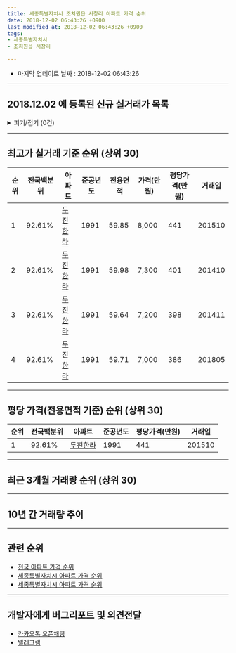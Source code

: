 ```yaml
---
title: 세종특별자치시 조치원읍 서창리 아파트 가격 순위
date: 2018-12-02 06:43:26 +0900
last_modified_at: 2018-12-02 06:43:26 +0900
tags:
- 세종특별자치시
- 조치원읍 서창리

---
```


* 마지막 업데이트 날짜 : 2018-12-02 06:43:26

---

## 2018.12.02 에 등록된 신규 실거래가 목록

<details>
<summary>펴기/접기 (0건)</summary>
<div markdown="1">

|아파트|전국백분위|준공년도|전용면적|가격(만원)|평당가격(만원)|거래일|
|---|---|---|---|---|---|---|
|없음|||||||


</div>
</details>

---

## 최고가 실거래 기준 순위 (상위 30)


|순위|전국백분위|아파트|준공년도|전용면적|가격(만원)|평당가격(만원)|거래일|
|---|---|---|---|---|---|---|---|
|1|92.61%|[두진한라](https://search.naver.com/search.naver?query=%EC%84%B8%EC%A2%85%ED%8A%B9%EB%B3%84%EC%9E%90%EC%B9%98%EC%8B%9C+%EC%A1%B0%EC%B9%98%EC%9B%90%EC%9D%8D+%EC%84%9C%EC%B0%BD%EB%A6%AC+%EB%91%90%EC%A7%84%ED%95%9C%EB%9D%BC)|1991|59.85|8,000|441|201510|
|2|92.61%|[두진한라](https://search.naver.com/search.naver?query=%EC%84%B8%EC%A2%85%ED%8A%B9%EB%B3%84%EC%9E%90%EC%B9%98%EC%8B%9C+%EC%A1%B0%EC%B9%98%EC%9B%90%EC%9D%8D+%EC%84%9C%EC%B0%BD%EB%A6%AC+%EB%91%90%EC%A7%84%ED%95%9C%EB%9D%BC)|1991|59.98|7,300|401|201410|
|3|92.61%|[두진한라](https://search.naver.com/search.naver?query=%EC%84%B8%EC%A2%85%ED%8A%B9%EB%B3%84%EC%9E%90%EC%B9%98%EC%8B%9C+%EC%A1%B0%EC%B9%98%EC%9B%90%EC%9D%8D+%EC%84%9C%EC%B0%BD%EB%A6%AC+%EB%91%90%EC%A7%84%ED%95%9C%EB%9D%BC)|1991|59.64|7,200|398|201411|
|4|92.61%|[두진한라](https://search.naver.com/search.naver?query=%EC%84%B8%EC%A2%85%ED%8A%B9%EB%B3%84%EC%9E%90%EC%B9%98%EC%8B%9C+%EC%A1%B0%EC%B9%98%EC%9B%90%EC%9D%8D+%EC%84%9C%EC%B0%BD%EB%A6%AC+%EB%91%90%EC%A7%84%ED%95%9C%EB%9D%BC)|1991|59.71|7,000|386|201805|


---

## 평당 가격(전용면적 기준) 순위 (상위 30)


|순위|전국백분위|아파트|준공년도|평당가격(만원)|거래일|
|---|---|---|---|---|---|
|1|92.61%|[두진한라](https://search.naver.com/search.naver?query=%EC%84%B8%EC%A2%85%ED%8A%B9%EB%B3%84%EC%9E%90%EC%B9%98%EC%8B%9C+%EC%A1%B0%EC%B9%98%EC%9B%90%EC%9D%8D+%EC%84%9C%EC%B0%BD%EB%A6%AC+%EB%91%90%EC%A7%84%ED%95%9C%EB%9D%BC)|1991|441|201510|


---

## 최근 3개월 거래량 순위 (상위 30)


<div style="width:100%;">
    <canvas id="deal_count_ranking" height="250"></canvas>
</div>


<script>
new Chart(document.getElementById("deal_count_ranking"), {
    type: 'horizontalBar',
    data: {
        labels: ['두진한라'],
        datasets: [{
            label: '실거래 수',
            data: [2],
            borderColor: "rgba(255, 0, 128, 1)",
            backgroundColor: "rgba(255, 0, 128, 0.5)",
            fill: false,
        }]
    },
    options: {
        responsive: true,
        title: {
            display: true,
            text: '최근 3개월 거래량 순위'
        },
        tooltips: {
            mode: 'index',
            intersect: false,
            callbacks: {
                title: function(tooltipItems, data) {
                    return "실거래 수:";
                },
                label: function(tooltipItem, data) {
                    return data.labels[tooltipItem.index] + ": " + tooltipItem.xLabel;
                }
            }
        },
        hover: {
            mode: 'nearest',
            intersect: true
        },
        scales: {
            xAxes: [{
                display: true,
                scaleLabel: {
                    display: true,
                    labelString: '실거래 수'
                },
                ticks: {
                    suggestedMin: 0,
                }
            }],
            yAxes: [{
                display: true,
                ticks: {
                    autoSkip: false,
                    callback: function(value, index, values) {
                        if (value.length > 15)
                            return value.substr(0, 13) + "...";
                        else
                            return value;
                    }
                },
                scaleLabel: {
                    display: false,
                }
            }]
        }
    }
});

</script>


---

## 10년 간 거래량 추이


<div style="width:100%;">
    <canvas id="deal_progress" height="250"></canvas>
</div>

<script>
new Chart(document.getElementById("deal_progress"), {
    type: 'line',
    data: {
        labels: ['200812','200901','200902','200903','200904','200905','200906','200907','200908','200909','200910','200911','200912','201001','201002','201003','201004','201005','201006','201007','201008','201009','201010','201011','201012','201101','201102','201103','201104','201105','201106','201107','201108','201109','201110','201111','201112','201201','201202','201203','201204','201205','201206','201207','201208','201209','201210','201211','201212','201301','201302','201303','201304','201305','201306','201307','201308','201309','201310','201311','201312','201401','201402','201403','201404','201405','201406','201407','201408','201409','201410','201411','201412','201501','201502','201503','201504','201505','201506','201507','201508','201509','201510','201511','201512','201601','201602','201603','201604','201605','201606','201607','201608','201609','201610','201611','201612','201701','201702','201703','201704','201705','201706','201707','201708','201709','201710','201711','201712','201801','201802','201803','201804','201805','201806','201807','201808','201809','201810','201811','201812'],
        datasets: [{
            label: '실거래 수',
            pointRadius: 1,
            data: [0, 0, 0, 0, 0, 1, 0, 0, 0, 1, 0, 0, 0, 0, 0, 1, 0, 0, 1, 0, 1, 1, 0, 0, 1, 2, 0, 2, 0, 0, 1, 1, 0, 0, 0, 1, 1, 0, 3, 0, 0, 0, 0, 2, 0, 0, 0, 1, 0, 0, 2, 1, 1, 0, 1, 0, 0, 0, 1, 1, 0, 0, 2, 0, 0, 1, 0, 1, 0, 0, 3, 1, 0, 0, 0, 1, 0, 0, 0, 0, 0, 0, 1, 0, 1, 1, 1, 1, 1, 2, 0, 0, 0, 0, 0, 0, 0, 1, 0, 1, 0, 0, 1, 1, 1, 0, 1, 0, 0, 0, 1, 3, 0, 3, 0, 0, 0, 0, 0, 2, 0],
            borderColor: "rgba(255, 201, 14, 1)",
            backgroundColor: "rgba(255, 201, 14, 0.5)",
            fill: true,
        }]
    },
    options: {
        responsive: true,
        title: {
            display: true,
            text: '10년간 거래량 추이'
        },
        tooltips: {
            mode: 'index',
            intersect: false,
        },
        hover: {
            mode: 'nearest',
            intersect: true
        },
        scales: {
            xAxes: [{
                display: true,
                scaleLabel: {
                    display: true,
                    labelString: '년/월'
                }
            }],
            yAxes: [{
                display: true,
                ticks: {
                    suggestedMin: 0,
                },
                scaleLabel: {
                    display: true,
                    labelString: '실거래 수'
                }
            }]
        }
    }
});

</script>


---

## 관련 순위

- [전국 아파트 가격 순위](https://inasie.github.io/apt-ranking/전국)
- [세종특별자치시 아파트 가격 순위](https://inasie.github.io/apt-ranking/세종특별자치시)
- [세종특별자치시 아파트 가격 순위](https://inasie.github.io/apt-ranking/세종특별자치시)


---

## 개발자에게 버그리포트 및 의견전달

- [카카오톡 오픈채팅](https://open.kakao.com/o/gLJUAP4)
- [텔레그램](https://t.me/inasie)

